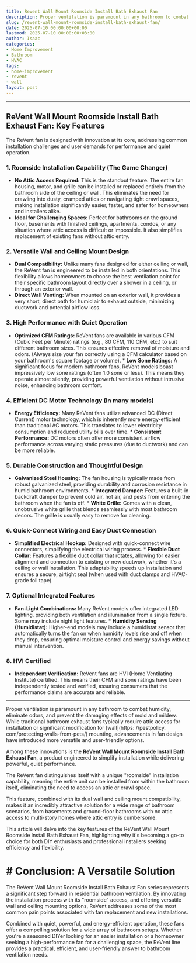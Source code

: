 ```yaml
---
title: Revent Wall Mount Roomside Install Bath Exhaust Fan
description: Proper ventilation is paramount in any bathroom to combat humidity, eliminate odors, and prevent the damaging effects of mold and mildew.
slug: /revent-wall-mount-roomside-install-bath-exhaust-fan/
date: 2025-07-10 00:00:00+00:00
lastmod: 2025-07-10 00:00:00+03:00
author: Isaac
categories:
- Home Improvement
- Bathroom
- HVAC
tags:
- home-improvement
- revent
- wall
layout: post
---
```

---
## ReVent Wall Mount Roomside Install Bath Exhaust Fan: Key Features
The ReVent fan is designed with innovation at its core, addressing common installation challenges and user demands for performance and quiet operation.
### 1. Roomside Installation Capability (The Game Changer)
* **No Attic Access Required:** This is the standout feature. The entire fan housing, motor, and grille can be installed or replaced entirely from the bathroom side of the ceiling or wall. This eliminates the need for crawling into dusty, cramped attics or navigating tight crawl spaces, making installation significantly easier, faster, and safer for homeowners and installers alike.
* **Ideal for Challenging Spaces:** Perfect for bathrooms on the ground floor, basements with finished ceilings, apartments, condos, or any situation where attic access is difficult or impossible. It also simplifies replacement of existing fans without attic entry.
### 2. Versatile Wall and Ceiling Mount Design
* **Dual Compatibility:** Unlike many fans designed for either ceiling or wall, the ReVent fan is engineered to be installed in both orientations. This flexibility allows homeowners to choose the best ventilation point for their specific bathroom layout  directly over a shower in a ceiling, or through an exterior wall.
* **Direct Wall Venting:** When mounted on an exterior wall, it provides a very short, direct path for humid air to exhaust outside, minimizing ductwork and potential airflow loss.
### 3. High Performance with Quiet Operation
* **Optimized CFM Ratings:** ReVent fans are available in various CFM (Cubic Feet per Minute) ratings (e.g., 80 CFM, 110 CFM, etc.) to suit different bathroom sizes. This ensures effective removal of moisture and odors. (Always size your fan correctly using a CFM calculator based on your bathroom's square footage or volume). * **Low Sone Ratings:** A significant focus for modern bathroom fans, ReVent models boast impressively low sone ratings (often 1.0 sone or less).
This means they operate almost silently, providing powerful ventilation without intrusive noise, enhancing bathroom comfort.
### 4. Efficient DC Motor Technology (in many models)
* **Energy Efficiency:** Many ReVent fans utilize advanced DC (Direct Current) motor technology, which is inherently more energy-efficient than traditional AC motors. This translates to lower electricity consumption and reduced utility bills over time. * **Consistent Performance:** DC motors often offer more consistent airflow performance across varying static pressures (due to ductwork) and can be more reliable.
### 5. Durable Construction and Thoughtful Design
* **Galvanized Steel Housing:** The fan housing is typically made from robust galvanized steel, providing durability and corrosion resistance in humid bathroom environments. * **Integrated Damper:** Features a built-in backdraft damper to prevent cold air, hot air, and pests from entering the bathroom when the fan is off. * **White Grille:** Comes with a clean, unobtrusive white grille that blends seamlessly with most bathroom decors. The grille is usually easy to remove for cleaning.
### 6. Quick-Connect Wiring and Easy Duct Connection
* **Simplified Electrical Hookup:** Designed with quick-connect wire connectors, simplifying the electrical wiring process. * **Flexible Duct Collar:** Features a flexible duct collar that rotates, allowing for easier alignment and connection to existing or new ductwork, whether it's a ceiling or wall installation. This adaptability speeds up installation and ensures a secure, airtight seal (when used with duct clamps and HVAC-grade foil tape).
### 7. Optional Integrated Features
* **Fan-Light Combinations:** Many ReVent models offer integrated LED lighting, providing both ventilation and illumination from a single fixture. Some may include night light features. * **Humidity Sensing (Humidistat):** Higher-end models may include a humidistat sensor that automatically turns the fan on when humidity levels rise and off when they drop, ensuring optimal moisture control and energy savings without manual intervention.
### 8. HVI Certified
* **Independent Verification:** ReVent fans are HVI (Home Ventilating Institute) certified. This means their CFM and sone ratings have been independently tested and verified, assuring consumers that the performance claims are accurate and reliable.
---

Proper ventilation is paramount in any bathroom to combat humidity, eliminate odors, and prevent the damaging effects of mold and mildew. While traditional bathroom exhaust fans typically require attic access for installation or significant modification for [wall](https: //pestpolicy. com/protecting-walls-from-pets/) mounting, advancements in fan design have introduced more versatile and user-friendly options.

Among these innovations is the **ReVent Wall Mount Roomside Install Bath Exhaust Fan**, a product engineered to simplify installation while delivering powerful, quiet performance.

The ReVent fan distinguishes itself with a unique "roomside" installation capability, meaning the entire unit can be installed from within the bathroom itself, eliminating the need to access an attic or crawl space.

This feature, combined with its dual wall and ceiling mount compatibility, makes it an incredibly attractive solution for a wide range of bathroom scenarios, from basements and ground-floor bathrooms with no attic access to multi-story homes where attic entry is cumbersome.

This article will delve into the key features of the ReVent Wall Mount Roomside Install Bath Exhaust Fan, highlighting why it's becoming a go-to choice for both DIY enthusiasts and professional installers seeking efficiency and flexibility.

# # Conclusion: A Versatile Solution

The ReVent Wall Mount Roomside Install Bath Exhaust Fan series represents a significant step forward in residential bathroom ventilation. By innovating the installation process with its "roomside" access, and offering versatile wall and ceiling mounting options, ReVent addresses some of the most common pain points associated with fan replacement and new installations.

Combined with quiet, powerful, and energy-efficient operation, these fans offer a compelling solution for a wide array of bathroom setups. Whether you're a seasoned DIYer looking for an easier installation or a homeowner seeking a high-performance fan for a challenging space, the ReVent line provides a practical, efficient, and user-friendly answer to bathroom ventilation needs.
